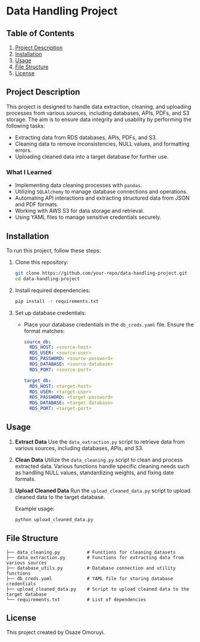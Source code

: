 # Data Handling Project

## Table of Contents
1. [Project Description](#project-description)
2. [Installation](#installation)
3. [Usage](#usage)
4. [File Structure](#file-structure)
5. [License](#license)

## Project Description

This project is designed to handle data extraction, cleaning, and uploading processes from various sources, including databases, APIs, PDFs, and S3 storage. The aim is to ensure data integrity and usability by performing the following tasks:
- Extracting data from RDS databases, APIs, PDFs, and S3.
- Cleaning data to remove inconsistencies, NULL values, and formatting errors.
- Uploading cleaned data into a target database for further use.

### What I Learned
- Implementing data cleaning processes with `pandas`.
- Utilizing `SQLAlchemy` to manage database connections and operations.
- Automating API interactions and extracting structured data from JSON and PDF formats.
- Working with AWS S3 for data storage and retrieval.
- Using YAML files to manage sensitive credentials securely.

## Installation

To run this project, follow these steps:

1. Clone this repository:
   ```bash
   git clone https://github.com/your-repo/data-handling-project.git
   cd data-handling-project
   ```

2. Install required dependencies:
   ```bash
   pip install -r requirements.txt
   ```

3. Set up database credentials:
   - Place your database credentials in the `db_creds.yaml` file. Ensure the format matches:
     ```yaml
     source_db:
       RDS_HOST: <source-host>
       RDS_USER: <source-user>
       RDS_PASSWORD: <source-password>
       RDS_DATABASE: <source-database>
       RDS_PORT: <source-port>

     target_db:
       RDS_HOST: <target-host>
       RDS_USER: <target-user>
       RDS_PASSWORD: <target-password>
       RDS_DATABASE: <target-database>
       RDS_PORT: <target-port>
     ```

## Usage

1. **Extract Data**
   Use the `data_extraction.py` script to retrieve data from various sources, including databases, APIs, and S3.

2. **Clean Data**
   Utilize the `data_cleaning.py` script to clean and process extracted data. Various functions handle specific cleaning needs such as handling NULL values, standardizing weights, and fixing date formats.

3. **Upload Cleaned Data**
   Run the `upload_cleaned_data.py` script to upload cleaned data to the target database.

   Example usage:
   ```bash
   python upload_cleaned_data.py
   ```

## File Structure

```plaintext
├── data_cleaning.py          # Functions for cleaning datasets
├── data_extraction.py        # Functions for extracting data from various sources
├── database_utils.py         # Database connection and utility functions
├── db_creds.yaml             # YAML file for storing database credentials
├── upload_cleaned_data.py    # Script to upload cleaned data to the target database
└── requirements.txt          # List of dependencies
```

## License

This project created by Osaze Omoruyi.
